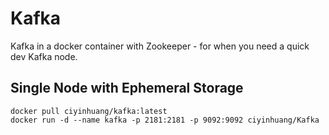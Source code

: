 # Kafka

Kafka in a docker container with Zookeeper - for when you need a quick dev Kafka node.

## Single Node with Ephemeral Storage

```
docker pull ciyinhuang/kafka:latest
docker run -d --name kafka -p 2181:2181 -p 9092:9092 ciyinhuang/Kafka
```
